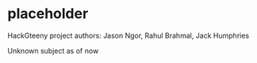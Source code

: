 # placeholder

HackGteeny project
authors: Jason Ngor, Rahul Brahmal, Jack Humphries


Unknown subject as of now
